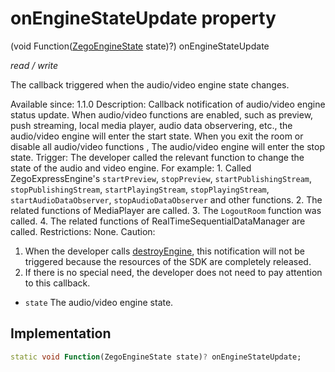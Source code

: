 


# onEngineStateUpdate property







(void Function([ZegoEngineState](../../zego_uikit_prebuilt_live_audio_room/ZegoEngineState.md) state)?) onEngineStateUpdate
  
_<span class="feature">read / write</span>_



<p>The callback triggered when the audio/video engine state changes.</p>
<p>Available since: 1.1.0
Description: Callback notification of audio/video engine status update. When audio/video functions are enabled, such as preview, push streaming, local media player, audio data observering, etc., the audio/video engine will enter the start state. When you exit the room or disable all audio/video functions , The audio/video engine will enter the stop state.
Trigger: The developer called the relevant function to change the state of the audio and video engine. For example: 1. Called ZegoExpressEngine's <code>startPreview</code>, <code>stopPreview</code>, <code>startPublishingStream</code>, <code>stopPublishingStream</code>, <code>startPlayingStream</code>, <code>stopPlayingStream</code>, <code>startAudioDataObserver</code>, <code>stopAudioDataObserver</code> and other functions. 2. The related functions of MediaPlayer are called. 3. The <code>LogoutRoom</code> function was called. 4. The related functions of RealTimeSequentialDataManager are called.
Restrictions: None.
Caution:</p>
<ol>
<li>When the developer calls <a href="../../zego_uikit_prebuilt_live_audio_room/ZegoExpressEngine/destroyEngine.md">destroyEngine</a>, this notification will not be triggered because the resources of the SDK are completely released.</li>
<li>If there is no special need, the developer does not need to pay attention to this callback.</li>
</ol>
<ul>
<li><code>state</code> The audio/video engine state.</li>
</ul>



## Implementation

```dart
static void Function(ZegoEngineState state)? onEngineStateUpdate;
```







